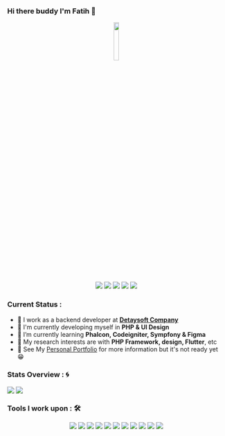 ### Hi there buddy I'm Fatih 👋
<p align="center">
<a href="https://github.com/fatihhidiroglu"><img src="https://github.com/fatihhidiroglu/images/blob/7ddac24fe815024d8235db0e27827a58364fd9a7/avatar.png" width="15%"/></a>
</p>

<p align="center">
<a href="mailto: fatih.hidiroglu@hotmail.com"><img src="https://img.shields.io/badge/-email-1d76b0?&style=for-the-badge&logo=Microsoft-outlook&logoColor=white"></a>
<a href="https://www.instagram.com/ef_hdrgl/"><img src="https://img.shields.io/badge/instagram-5851db.svg?&style=for-the-badge&logo=instagram&logoColor=white"></a>
<a href="https://www.linkedin.com/in/fatih-hidiroglu/"><img src="https://img.shields.io/badge/linkedin-0a66c2.svg?&style=for-the-badge&logo=linkedin&logoColor=white" ></a>
<a href="https://dribbble.com/fatihhidiroglu/"><img src="https://img.shields.io/badge/dribbble-ea4c89.svg?&style=for-the-badge&logo=dribbble&logoColor=white"></a>
<a href="https://tr.pinterest.com/tsfraiders/_saved/"><img src="https://img.shields.io/badge/pinterest-e60023.svg?&style=for-the-badge&logo=dribbble&logoColor=white"></a>  
</p>

### Current Status :

- 💼 I work as a backend developer at <strong>[Detaysoft Company](https://www.detaysoft.com) </strong>
- 🔭 I'm currently developing myself in <strong>PHP & UI Design</strong>
- 🌱 I’m currently learning <strong>Phalcon, Codeigniter, Sympfony & Figma</strong>
- 🤔 My research interests are with <strong>PHP Framework, design, Flutter</strong>, etc
- 👀 See My [Personal Portfolio](https://www.fatihhidiroglu.com) for more information but it's not ready yet 😁


### Stats Overview : :cyclone:
<a href="https://github.com/fatihhidiroglu">
  <img align="center" src="https://github-readme-stats.vercel.app/api?username=fatihhidiroglu&show_icons=true&count_private=false&include_all_commits=true&theme=material-palenight"/></a> <a href="https://github.com/fatihhidiroglu">
  <img align="center" src="https://github-readme-stats.vercel.app/api/top-langs/?username=fatihhidiroglu&langs_count=8&layout=compact&theme=material-palenight&hide=html,Tcl" /> </a>

### Tools I work upon : 🛠
<p align="center">
 <img src="https://img.shields.io/badge/HTML%20-252525.svg?&style=for-the-badge&logo=html5&logoColor=dd4b25"> <img src="https://img.shields.io/badge/CSS%20-252525.svg?&style=for-the-badge&logo=css3&logoColor=2862e9"> <img src="https://img.shields.io/badge/js%20-%23323330.svg?&style=for-the-badge&logo=javascript&logoColor=%23F7DF1E"> <img src="https://img.shields.io/badge/PHP%20-%23777BB4.svg?&style=for-the-badge&logo=php&logoColor=white"> <img src="https://img.shields.io/badge/laravel%20-ff2d20.svg?&style=for-the-badge&logo=laravel&logoColor=white"> <img src="https://img.shields.io/badge/docker%20-%230D597F.svg?&style=for-the-badge&logo=docker&logoColor=white"> <img src="http://img.shields.io/badge/-Bootstrap-7952b3?style=for-the-badge&logo=bootstrap&logoColor=white"> <img src="https://img.shields.io/badge/React%20-1f292b.svg?&style=for-the-badge&logo=react&logoColor=white"> <img src="https://img.shields.io/badge/sass%20-c76494.svg?&style=for-the-badge&logo=sass&logoColor=white">
<img src="https://img.shields.io/badge/figma%20-9d56f7.svg?&style=for-the-badge&logo=figma&logoColor=white">
<img src="https://img.shields.io/badge/git%20-%23F05032.svg?&style=for-the-badge&logo=git&logoColor=white"/> 
</p>

